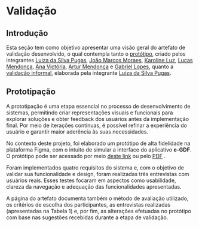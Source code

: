 # Validação

## Introdução

Esta seção tem como objetivo apresentar uma visão geral do artefato de validação desenvolvido, o qual contempla tanto o [protótipo](https://requisitos-de-software.github.io/2025.1-e-GDF/validacao/prototipacao/), criado pelos integrantes [Luiza da Silva Pugas](https://github.com/Luizaxx), [João Marcos Moraes](https://github.com/JJOAOMARCOSS), [Karoline Luz](https://github.com/KarolineLuz), [Lucas Mendonça](https://github.com/lucasarruda9), [Ana Victória](https://github.com/navicg), [Artur Mendonça](https://github.com/ArtyMend07) e [Gabriel Lopes](https://github.com/BrzGab), quanto a [validação informal](https://requisitos-de-software.github.io/2025.1-e-GDF/validacao/comprovacao/), elaborada pela integrante [Luiza da Silva Pugas](https://github.com/Luizaxx). 

## Prototipação

A prototipação é uma etapa essencial no processo de desenvolvimento de sistemas, permitindo criar representações visuais e funcionais para explorar soluções e obter feedback dos usuários antes da implementação final. Por meio de iterações contínuas, é possível refinar a experiência do usuário e garantir maior aderência às suas necessidades.

No contexto deste projeto, foi elaborado um protótipo de alta fidelidade na plataforma Figma, com o intuito de simular a interface do aplicativo **e-GDF**. O protótipo pode ser acessado por meio [deste link](https://www.figma.com/proto/XHtHQTe1HqTU61qgGZ2Ewg/e-GDF-UC16?node-id=1-88&p=f&t=iB2Fs0Vkwc2C8YgE-0&scaling=min-zoom&content-scaling=fixed&page-id=0%3A1) ou pelo [PDF](tec_elicitacao/brainstorming.md) .

Foram implementados quatro requisitos do sistema e, com o objetivo de validar sua funcionalidade e design, foram realizadas três entrevistas com usuários reais. Esses testes focaram em aspectos como usabilidade, clareza da navegação e adequação das funcionalidades apresentadas.

A página do artefato documenta também o método de avaliação utilizado, os critérios de escolha dos participantes, as entrevistas realizadas (apresentadas na Tabela 1) e, por fim, as alterações efetuadas no protótipo com base nas sugestões recebidas durante a etapa de validação.
